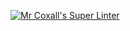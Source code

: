 [![Mr Coxall's Super Linter](https://github.com/lily-liu-17/ics4u-intro-05-typescript/workflows/Mr%20Coxall's%20Super%20Linter/badge.svg)](https://github.com/lily-liu-17/ics4u-intro-05-typescript/actions/)
